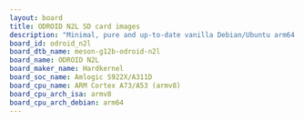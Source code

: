 ```yaml
---
layout: board
title: ODROID N2L SD card images
description: "Minimal, pure and up-to-date vanilla Debian/Ubuntu arm64 SD card images for ODROID N2L by Hardkernel, SoC: Amlogic S922X/A311D, CPU ISA: armv8"
board_id: odroid_n2l
board_dtb_name: meson-g12b-odroid-n2l
board_name: ODROID N2L
board_maker_name: Hardkernel
board_soc_name: Amlogic S922X/A311D
board_cpu_name: ARM Cortex A73/A53 (armv8)
board_cpu_arch_isa: armv8
board_cpu_arch_debian: arm64
---
```

